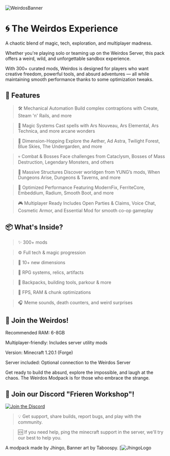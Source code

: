 ![WeirdosBanner](https://southcentralus1-mediap.svc.ms/transform/thumbnail?provider=spo&farmid=194587&inputFormat=jpg&cs=fFNQTw&docid=https%3A%2F%2Fmy.microsoftpersonalcontent.com%2F_api%2Fv2.0%2Fdrives%2Fb!jcOrUxCvg06TqNEdgvh-qP5z_sO44Z5LsSFn8hNI2k2Ht-tkd7PAQ4_lGG3fRcd9%2Fitems%2F0164LQBL2B6UYQW5RCVFE3CKPDOAWFDFH6%3Ftempauth%3Dv1e.eyJzaXRlaWQiOiI1M2FiYzM4ZC1hZjEwLTRlODMtOTNhOC1kMTFkODJmODdlYTgiLCJhdWQiOiIwMDAwMDAwMy0wMDAwLTBmZjEtY2UwMC0wMDAwMDAwMDAwMDAvbXkubWljcm9zb2Z0cGVyc29uYWxjb250ZW50LmNvbUA5MTg4MDQwZC02YzY3LTRjNWItYjExMi0zNmEzMDRiNjZkYWQiLCJleHAiOiIxNzUyODE4NDAwIn0.bljfkGFoiAAbydwwf-iaL3Cu604hS_2uULkRGuwLTDEjE4aZ8VewBJK5GswWuax43JvBkvG6HPiUJ7Junk7JTHPIlwgyoNZCXnHYTVwhxBXu0LiCRcRT_uEQyWCTxKyKb2qRhJzKnV1eXQFWCAfgMTjCw8YszGJcb9rxgbW8iDlMo8lFliUoaGvwbEsVjB5PJv3Vr5IMrBVAbghPFzHIYumi-cfck-ra8K1K_SEbeAHFWbU_wdwEQZ2Y1fM8uZZ1c9WZUwbCMrFqgOE11_PQdKF4h5YV_hzh9bxC7JWgcOtgFKmIxM7DnNcPnQoge6C1riWOLmdSajgBcV9YidUNFFvemPQhsB2hW3J1kDjxk5NlQVurLggydiBhItSVAu1klA_Y4mXO2fDdJLqyNJ626bcCsWqkw1tUJYJGRapXk-zx3xarKwhuM1zvj-86bO24ZOs7GAGlddfJv37o5t14Hrqat8H_rTmkzQIt3k1unYk.qS13Kat-EUzfYkzFA_AsjMYmnfTGxZoXgJNhR3Mcxig%26version%3DPublished&width=2006&height=1315&cb=63887967396)
# 🌀 The Weirdos Experience
A chaotic blend of magic, tech, exploration, and multiplayer madness.

Whether you're playing solo or teaming up on the Weirdos Server, this pack offers a weird, wild, and unforgettable sandbox experience.

With 300+ curated mods, Weirdos is designed for players who want creative freedom, powerful tools, and absurd adventures — all while maintaining smooth performance thanks to some optimization tweaks.

## 🔧 Features
> 🛠️ Mechanical Automation
Build complex contraptions with Create, Steam 'n' Rails, and more

> 🧙 Magic Systems
Cast spells with Ars Nouveau, Ars Elemental, Ars Technica, and more arcane wonders

> 🚀 Dimension-Hopping
Explore the Aether, Ad Astra, Twilight Forest, Blue Skies, The Undergarden, and more

> 💀 Combat & Bosses
Face challenges from Cataclysm, Bosses of Mass Destruction, Legendary Monsters, and others

> 🏰 Massive Structures
Discover worldgen from YUNG’s mods, When Dungeons Arise, Dungeons & Taverns, and more

> 🧠 Optimized Performance
Featuring ModernFix, FerriteCore, Embeddium, Radium, Smooth Boot, and more

> 🎮 Multiplayer Ready
Includes Open Parties & Claims, Voice Chat, Cosmetic Armor, and Essential Mod for smooth co-op gameplay

## 📦 What's Inside?
> ✨ 300+ mods

> ⚙️ Full tech & magic progression

> 🌌 10+ new dimensions

> 👾 RPG systems, relics, artifacts

> 🔨 Backpacks, building tools, parkour & more

> 🧹 FPS, RAM & chunk optimizations

> 🎧 Meme sounds, death counters, and weird surprises

## 🎉 Join the Weirdos!
Recommended RAM: 6-8GB

Multiplayer-friendly: Includes server utility mods

Version: Minecraft 1.20.1 (Forge)

Server included: Optional connection to the Weirdos Server

Get ready to build the absurd, explore the impossible, and laugh at the chaos.
The Weirdos Modpack is for those who embrace the strange.

## 💬 Join our Discord "Frieren Workshop"!
[![Join the Discord](https://southcentralus1-mediap.svc.ms/transform/thumbnail?provider=spo&farmid=194587&inputFormat=webp&cs=fFNQTw&docid=https%3A%2F%2Fmy.microsoftpersonalcontent.com%2F_api%2Fv2.0%2Fdrives%2Fb!jcOrUxCvg06TqNEdgvh-qP5z_sO44Z5LsSFn8hNI2k2Ht-tkd7PAQ4_lGG3fRcd9%2Fitems%2F0164LQBL6NNYMOIAEVO5H2PVO4SHT5BO47%3Ftempauth%3Dv1e.eyJzaXRlaWQiOiI1M2FiYzM4ZC1hZjEwLTRlODMtOTNhOC1kMTFkODJmODdlYTgiLCJhdWQiOiIwMDAwMDAwMy0wMDAwLTBmZjEtY2UwMC0wMDAwMDAwMDAwMDAvbXkubWljcm9zb2Z0cGVyc29uYWxjb250ZW50LmNvbUA5MTg4MDQwZC02YzY3LTRjNWItYjExMi0zNmEzMDRiNjZkYWQiLCJleHAiOiIxNzUyODE4NDAwIn0.RCxm7fbRfZamyFtqttIhncZS9xviF4XbCinCiDAwUbcLcAZR1B3Jh5kEOJAJhEBDb8ZIyTOPNPTcZzFW-HVWIfXDFB-2ohRTvMpI3Z7Yi_Eh14a9E-FL3b8-mShFsm35sZ3zP9dinJoNI6r8Xg3kz0jUK0J00u5qbhSXEC9oiivcwhsVwS4G_RYS0D9Y6B9ccpCDCubRlqNpSucJdLp7s3-cabaegK09nyVTUywlcTvn3VGfgQ7MIMuYQsf1C-0uTQruFo9Q6-Ftbmy5PkCkQOZsjR97ygrqnfQ0qhlcqxsN88MZhbhMfeLC5s85-IAe8l5NzAsmZty-pri6hA8PQNtQ40gOY99wgMEbGl3syEru2TNAHHVG8nkMazlXGikm5noyDx20NBkfk5M6SFgP-OK2C9d0QRtQXD9j8oNYtHFV-x_YF0mkOmjgXwOQXdPBvMLLrwuyCFBW8-Co964BDuyu_wKPb06S02uowu-DMmc.dPAjNXbZeQQPcYNvdfWVijka03JdGEZzb9NGpgdK3OU%26version%3DPublished&width=1024&height=999999&cb=63887967254)](https://discord.gg/SWpR5gUr8d)
> 💡 Get support, share builds, report bugs, and play with the community.

> 🆘 If you need help, ping the minecraft support in the server, we'll try our best to help you.

A modpack made by Jhingo, Banner art by Taboospy.
[![JhingoLogo](https://southcentralus1-mediap.svc.ms/transform/thumbnail?provider=spo&farmid=194587&inputFormat=png&cs=fFNQTw&docid=https%3A%2F%2Fmy.microsoftpersonalcontent.com%2F_api%2Fv2.0%2Fdrives%2Fb!jcOrUxCvg06TqNEdgvh-qP5z_sO44Z5LsSFn8hNI2k2Ht-tkd7PAQ4_lGG3fRcd9%2Fitems%2F0164LQBLYP27TSWMMR7JAZB2XIDOKGUXGD%3Ftempauth%3Dv1e.eyJzaXRlaWQiOiI1M2FiYzM4ZC1hZjEwLTRlODMtOTNhOC1kMTFkODJmODdlYTgiLCJhdWQiOiIwMDAwMDAwMy0wMDAwLTBmZjEtY2UwMC0wMDAwMDAwMDAwMDAvbXkubWljcm9zb2Z0cGVyc29uYWxjb250ZW50LmNvbUA5MTg4MDQwZC02YzY3LTRjNWItYjExMi0zNmEzMDRiNjZkYWQiLCJleHAiOiIxNzUyODE4NDAwIn0.6PgRgP4QRH-xRjeZgqqtjQiZ87YftAjzHYzThhzhjZbrW7dkMKasF2SQr5XwJHFAZSfFoY_Hj2NWhxNwfxwnftVOWWtJnMdanN1g3WuIxZUV7Wi9cg3OgjnE7CPi8Hpc37gzN1pHUfpwmk4l9iabnGYrOkozLV_1elDB6x2StqewvV_XB3nW5TEEuraSlpZ2jWjqL4o2L2f4ODn4NkLCeFPzXGgzyuV_9ya26LDk3ZC0W6lbDN1I5chSS9lfL_Vlgs8KF6mw49Nyq2h2B-ink0qT0DlhIGR25KG0qUpSq7SfSNGC8s_WnW-NLjm9YCRAznn3TnH-NuWc5PBjCqG6_bQWkQ88GQ-BUSyGf7zaj38LkIvzUcE92eV1GtwsWlTScCr5vHe_Hnz9CGuCq6_lNcGXLFvbJ6WF6D1bwqawTCzuKvpSr9TCM9Fj_AXh6I00mn8hkSi4VOUup-UEOitBLjse6UTJ5PAPZUXxy20mEbA.XKR2IF6CNictbcrcC2a9zvORUOEGPtnVLZXmfam2qgQ%26version%3DPublished&width=1437&height=1437&cb=63887967260)
